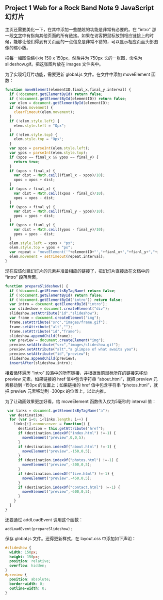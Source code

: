 ## Project 1 Web for a Rock Band Note 9 JavaScript 幻灯片

主页还需要美化一下，在其中添加一些酷炫的功能是非常有必要的。在 "intro" 那一段[文字](Note7.md)中有指向其他页面的所有链接。如果在访客把鼠标放到相应链接上的时候，能够让他们得到有关页面的一点信息是非常不错的，可以显示相应页面头部图像的缩小版。

把每一幅图像缩小为 150 x 150px，然后并为 750px 长的一张图，命名为 slideshow.gif。把这张图片放在 images 文件夹中。

为了实现幻灯片功能，需要更新 global.js 文件。在文件中添加 moveElement 函数：

```js
function moveElement(elementID,final_x,final_y,interval) {
  if (!document.getElementById) return false;
  if (!document.getElementById(elementID)) return false;
  var elem = document.getElementById(elementID);
  if (elem.movement) {
    clearTimeout(elem.movement);
  }
  if (!elem.style.left) {
    elem.style.left = "Opx";
  }
  if (!elem.style.top) {
    elem.style.top = "Opx";
  }
  var xpos = parseInt(elem.style.left);
  var ypos = parseInt(elem.style.top);
  if (xpos == final_x && ypos == final_y) {
    return true;
  }
  if (xpos < final_x) {
    var dist = Math.ceil((fianl_x - xpos)/10);
    xpos = xpos + dist;
  }
  if (xpos > final_x) {
    var dist = Math.ceil((xpos - final_x)/10);
    xpos = xpos - dist;
  }
  if (ypos < final_y) {
    var dist = Math.ceil((final_y - ypos)/10);
    ypos = ypos + dist;
  }
  if (ypos > fianl_y) {
    var dist = Math.ceil((ypos - final_y)/10);
    ypos = ypos - dist;
  }
  elem.style.left = xpos + "px";
  elem.style.top = ypos + "px";
  var repeat = "moveElement('"+elementID+"',"+fianl_x+","+fianl_y+","+interval+")";
  elem.movement = setTimeout(repeat,interval);
}
```

现在应该创建幻灯片的元素并准备相应的链接了，把幻灯片直接放在文档中的 “intro” 段落后面。

```js
function prepareSlideshow() {
  if (!document.getElementsByTagName) return false;
  if (!document.getElementById) return false;
  if (!document.getElementById("intro")) return false;
  var intro = document.getElementById("intro");
  var slideshow = document.createElement("div");
  slideshow.setAttribute("id","slideshow");
  var frame = document.createElement("img");
  frame.setAttribute("src","images/frame.gif");
  frame.setAttribute("alt","");
  frame.setAttribute("id","frame");
  slideshow.appendChild(frame);
  var preview = document.createElement("img");
  preview.setAttribute("src","images/slideshow.gif");
  preview.setAttribute("alt","a glimpse of what awaits you");
  preview.setAttribute("id","preview");
  slideshow.appendChild(preview);
  insertAfter(slideshow,intro);
```

接着循环遍历 “intro” 段落中的所有链接，并根据当前鼠标所在的链接来移动 preview 元素。如果链接的 href 值中包含字符串 “about.html”，就把 preview 元素移动到 -150px 的位置上；如果链接的 href 值中包含字符串 “photos.html”，就把 preview 元素移动到 -300px 的位置上，以此内推。

为了让动画效果更加好看，给 moveElement 函数传入仅为5毫秒的 interval 值：

```js
 var links = document.getElementsByTagName("a");
  var destination;
  for (var i=0; i<links.length; i++) {
    links[i].onmouseover = function() {
      destination = this.getAttribute("href");
      if (destination.indexOf("index.html") !=-1) {
        moveElement("preview",0,0,5);
      }
      if (destination.indexOf("about.html") !=-1) {
        moveElement("preview",-150,0,5);
      }
      if (destination.indexOf("photos.html") !=-1) {
        moveElement("preview",-300,0,5);
      }
      if (destination.indexOf("live.html") !=-1) {
        moveElement("preview",-450,0,5);
      }
      if (destination.indexOf("contact.html") !=-1) {
        moveElement("preview",-600,0,5);
      }
    }
  }
}
```

还要通过 addLoadEvent 调用这个函数：

`addLoadEvent(prepareSlideshow);`

保存 global.js 文件。还得更新样式，在 layout.css 中添加如下声明：

```css
#slideshow {
  width: 150px;
  height: 150px;
  position: relative;
  overflow: hidden;
}
#preview {
  position: absolute;
  border-width: 0;
  outline-width: 0;
}
```

